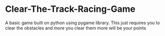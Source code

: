 # Clear-The-Track-Racing-Game
A basic game built on python using pygame library. This just requires you to clear the obstacles and more you clear them more will be your points
